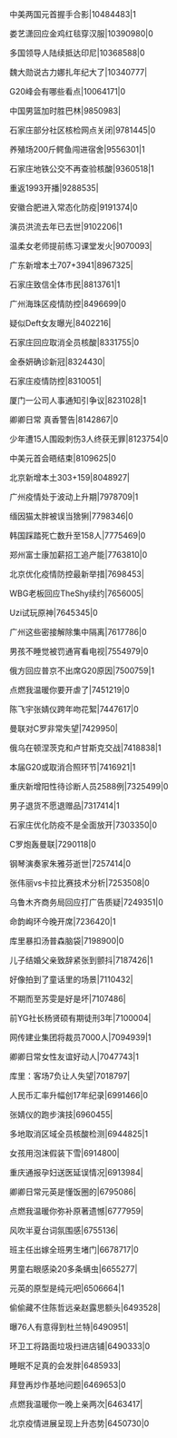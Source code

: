 中美两国元首握手合影|10484483|1

娄艺潇回应金鸡红毯穿汉服|10390980|0

多国领导人陆续抵达印尼|10368588|0

魏大勋说古力娜扎年纪大了|10340777|

G20峰会有哪些看点|10064171|0

中国男篮加时胜巴林|9850983|

石家庄部分社区核检网点关闭|9781445|0

养殖场200斤鳄鱼闯进宿舍|9556301|1

石家庄地铁公交不再查验核酸|9360518|1

重返1993开播|9288535|

安徽合肥进入常态化防疫|9191374|0

演员洪流去年已去世|9102206|1

温柔女老师提前练习课堂发火|9070093|

广东新增本土707+3941|8967325|

石家庄致信全体市民|8813761|1

广州海珠区疫情防控|8496699|0

疑似Deft女友曝光|8402216|

石家庄回应取消全员核酸|8331755|0

金泰妍确诊新冠|8324430|

石家庄疫情防控|8310051|

厦门一公司人事通知引争议|8231028|1

卿卿日常 真香警告|8142867|0

少年遭15人围殴刺伤3人终获无罪|8123754|0

中美元首会晤结束|8109625|0

北京新增本土303+159|8048927|

广州疫情处于波动上升期|7978709|1

缅因猫太胖被误当猞猁|7798346|0

韩国踩踏死亡数升至158人|7775469|0

郑州富士康加薪招工追产能|7763810|0

北京优化疫情防控最新举措|7698453|

WBG老板回应TheShy续约|7656005|

Uzi试玩原神|7645345|0

广州这些密接解除集中隔离|7617786|0

男孩不睡觉被罚通宵看电视|7554979|0

俄方回应普京不出席G20原因|7500759|1

点燃我温暖你要开虐了|7451219|0

陈飞宇张婧仪跨年吻花絮|7447617|0

曼联对C罗非常失望|7429950|

俄乌在顿涅茨克和卢甘斯克交战|7418838|1

本届G20或取消合照环节|7416921|1

重庆新增阳性待诊断人员2588例|7325499|0

男子退货不愿退赠品|7317414|1

石家庄优化防疫不是全面放开|7303350|0

C罗炮轰曼联|7290118|0

钢琴演奏家朱雅芬逝世|7257414|0

张伟丽vs卡拉比赛技术分析|7253508|0

乌鲁木齐商务局回应打广告质疑|7249351|0

命韵峋环今晚开席|7236420|1

库里暴扣汤普森脑袋|7198900|0

儿子结婚父亲致辞紧张到颤抖|7187426|1

好像拍到了童话里的场景|7110432|

不期而至苏雯是好是坏|7107486|

前YG社长杨贤硕有期徒刑3年|7100004|

网传建业集团将裁员7000人|7094939|1

卿卿日常女性友谊好动人|7047743|1

库里：客场7负让人失望|7018797|

人民币汇率升幅创17年纪录|6991466|0

张婧仪的跑步演技|6960455|

多地取消区域全员核酸检测|6944825|1

女孩用泡沫假装下雪|6914800|

重庆通报孕妇送医延误情况|6913984|

卿卿日常元英是懂饭圈的|6795086|

点燃我温暖你弥补原著遗憾|6777959|

风吹半夏台词氛围感|6755136|

班主任出嫁全班男生堵门|6678717|0

男童右眼感染20多条螨虫|6655277|

元英的原型是纯元吧|6506664|1

偷偷藏不住陈哲远亲赵露思额头|6493528|

曝76人有意得到杜兰特|6490951|

环卫工将路面垃圾扫进店铺|6490333|0

睡眠不足真的会发胖|6485933|

拜登再炒作基地问题|6469653|0

点燃我温暖你一晚上亲两次|6463417|

北京疫情进展呈现上升态势|6450730|0

